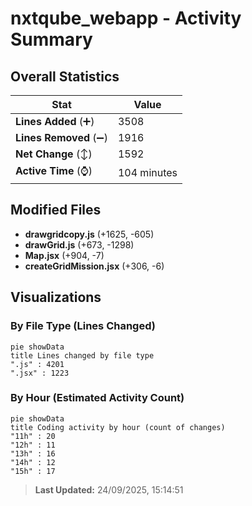 # nxtqube_webapp - Activity Summary 

## Overall Statistics

| Stat                   | Value                                                             |
| ---------------------- | ----------------------------------------------------------------- |
| **Lines Added** (➕)   | 3508                                          |
| **Lines Removed** (➖) | 1916                                        |
| **Net Change** (↕)    | 1592                |
| **Active Time** (⌚)   | 104 minutes |


## Modified Files
- **drawgridcopy.js** (+1625, -605)
- **drawGrid.js** (+673, -1298)
- **Map.jsx** (+904, -7)
- **createGridMission.jsx** (+306, -6)

## Visualizations

### By File Type (Lines Changed)

```mermaid
pie showData
title Lines changed by file type
".js" : 4201
".jsx" : 1223
```

### By Hour (Estimated Activity Count)

```mermaid
pie showData
title Coding activity by hour (count of changes)
"11h" : 20
"12h" : 11
"13h" : 16
"14h" : 12
"15h" : 17
```


> **Last Updated:** 24/09/2025, 15:14:51
